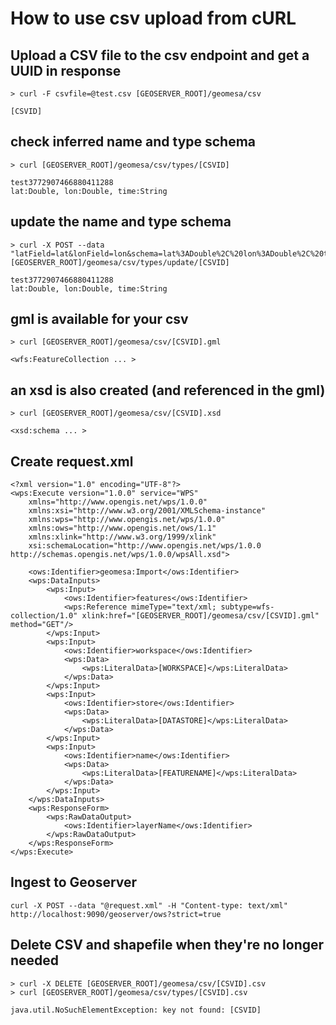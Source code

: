 # How to use csv upload from cURL

## Upload a CSV file to the csv endpoint and get a UUID in response
    > curl -F csvfile=@test.csv [GEOSERVER_ROOT]/geomesa/csv

    [CSVID]

## check inferred name and type schema
    > curl [GEOSERVER_ROOT]/geomesa/csv/types/[CSVID]

    test3772907466880411288
    lat:Double, lon:Double, time:String

## update the name and type schema
    > curl -X POST --data "latField=lat&lonField=lon&schema=lat%3ADouble%2C%20lon%3ADouble%2C%20time%3ADate%2C*%20geometry%3APoint%3Asrid%3D4326%3Aindex%3Dtrue" [GEOSERVER_ROOT]/geomesa/csv/types/update/[CSVID]

    test3772907466880411288
    lat:Double, lon:Double, time:String

## gml is available for your csv
    > curl [GEOSERVER_ROOT]/geomesa/csv/[CSVID].gml
    
    <wfs:FeatureCollection ... >

## an xsd is also created (and referenced in the gml)

    > curl [GEOSERVER_ROOT]/geomesa/csv/[CSVID].xsd

    <xsd:schema ... >

## Create request.xml
    <?xml version="1.0" encoding="UTF-8"?>
    <wps:Execute version="1.0.0" service="WPS"
        xmlns="http://www.opengis.net/wps/1.0.0"
        xmlns:xsi="http://www.w3.org/2001/XMLSchema-instance"
        xmlns:wps="http://www.opengis.net/wps/1.0.0"
        xmlns:ows="http://www.opengis.net/ows/1.1"
        xmlns:xlink="http://www.w3.org/1999/xlink"
        xsi:schemaLocation="http://www.opengis.net/wps/1.0.0 http://schemas.opengis.net/wps/1.0.0/wpsAll.xsd">

        <ows:Identifier>geomesa:Import</ows:Identifier>
        <wps:DataInputs>
            <wps:Input>
                <ows:Identifier>features</ows:Identifier>
                <wps:Reference mimeType="text/xml; subtype=wfs-collection/1.0" xlink:href="[GEOSERVER_ROOT]/geomesa/csv/[CSVID].gml" method="GET"/>
            </wps:Input>
            <wps:Input>
                <ows:Identifier>workspace</ows:Identifier>
                <wps:Data>
                    <wps:LiteralData>[WORKSPACE]</wps:LiteralData>
                </wps:Data>
            </wps:Input>
            <wps:Input>
                <ows:Identifier>store</ows:Identifier>
                <wps:Data>
                    <wps:LiteralData>[DATASTORE]</wps:LiteralData>
                </wps:Data>
            </wps:Input>
            <wps:Input>
                <ows:Identifier>name</ows:Identifier>
                <wps:Data>
                    <wps:LiteralData>[FEATURENAME]</wps:LiteralData>
                </wps:Data>
            </wps:Input>
        </wps:DataInputs>
        <wps:ResponseForm>
            <wps:RawDataOutput>
                <ows:Identifier>layerName</ows:Identifier>
            </wps:RawDataOutput>
        </wps:ResponseForm>
    </wps:Execute>
    
## Ingest to Geoserver
    curl -X POST --data "@request.xml" -H "Content-type: text/xml" http://localhost:9090/geoserver/ows?strict=true

## Delete CSV and shapefile when they're no longer needed
    > curl -X DELETE [GEOSERVER_ROOT]/geomesa/csv/[CSVID].csv
    > curl [GEOSERVER_ROOT]/geomesa/csv/types/[CSVID].csv

    java.util.NoSuchElementException: key not found: [CSVID]
